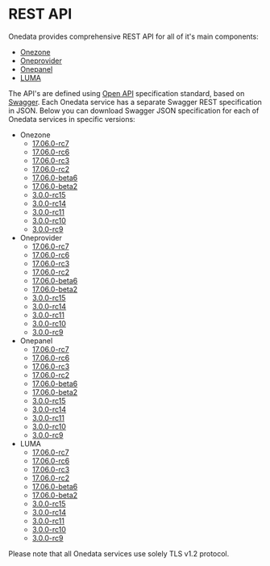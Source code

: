 # REST API

Onedata provides comprehensive REST API for all of it's main components:
* [Onezone](onezone/overview.md)
* [Oneprovider](oneprovider/overview.md)
* [Onepanel](onepanel/overview.md)
* [LUMA](luma/overview.md)

The API's are defined using [Open API](https://openapis.org/) specification
standard, based on [Swagger](http://swagger.io/). Each Onedata service has a
separate Swagger REST specification in JSON. Below you can download Swagger
JSON specification for each of Onedata services in specific versions:

* Onezone
    * [17.06.0-rc7](../../swagger/17.06.0-rc7/onezone/swagger.json)
    * [17.06.0-rc6](../../swagger/17.06.0-rc6/onezone/swagger.json)
    * [17.06.0-rc3](../../swagger/17.06.0-rc3/onezone/swagger.json)
    * [17.06.0-rc2](../../swagger/17.06.0-rc2/onezone/swagger.json)
    * [17.06.0-beta6](../../swagger/17.06.0-beta6/onezone/swagger.json)
    * [17.06.0-beta2](../../swagger/17.06.0-beta2/onezone/swagger.json)
    * [3.0.0-rc15](../../swagger/3.0.0-rc15/onezone/swagger.json)
    * [3.0.0-rc14](../../swagger/3.0.0-rc14/onezone/swagger.json)
    * [3.0.0-rc11](../../swagger/3.0.0-rc11/onezone/swagger.json)
    * [3.0.0-rc10](../../swagger/3.0.0-rc10/onezone/swagger.json)
    * [3.0.0-rc9](../../swagger/3.0.0-rc9/onezone/swagger.json)
* Oneprovider
    * [17.06.0-rc7](../../swagger/17.06.0-rc7/onezone/swagger.json)
    * [17.06.0-rc6](../../swagger/17.06.0-rc6/onezone/swagger.json)
    * [17.06.0-rc3](../../swagger/17.06.0-rc3/onezone/swagger.json)
    * [17.06.0-rc2](../../swagger/17.06.0-rc2/onezone/swagger.json)
    * [17.06.0-beta6](../../swagger/17.06.0-beta6/onezone/swagger.json)
    * [17.06.0-beta2](../../swagger/17.06.0-beta2/onezone/swagger.json)
    * [3.0.0-rc15](../../swagger/3.0.0-rc15/onezone/swagger.json)
    * [3.0.0-rc14](../../swagger/3.0.0-rc14/oneprovider/swagger.json)
    * [3.0.0-rc11](../../swagger/3.0.0-rc11/oneprovider/swagger.json)
    * [3.0.0-rc10](../../swagger/3.0.0-rc10/oneprovider/swagger.json)
    * [3.0.0-rc9](../../swagger/3.0.0-rc9/oneprovider/swagger.json)
* Onepanel
    * [17.06.0-rc7](../../swagger/17.06.0-rc7/onezone/swagger.json)
    * [17.06.0-rc6](../../swagger/17.06.0-rc6/onezone/swagger.json)
    * [17.06.0-rc3](../../swagger/17.06.0-rc3/onezone/swagger.json)
    * [17.06.0-rc2](../../swagger/17.06.0-rc2/onezone/swagger.json)
    * [17.06.0-beta6](../../swagger/17.06.0-beta6/onezone/swagger.json)
    * [17.06.0-beta2](../../swagger/17.06.0-beta2/onezone/swagger.json)
    * [3.0.0-rc15](../../swagger/3.0.0-rc15/onezone/swagger.json)
    * [3.0.0-rc14](../../swagger/3.0.0-rc14/onepanel/swagger.json)
    * [3.0.0-rc11](../../swagger/3.0.0-rc11/onepanel/swagger.json)
    * [3.0.0-rc10](../../swagger/3.0.0-rc10/onepanel/swagger.json)
    * [3.0.0-rc9](../../swagger/3.0.0-rc9/onepanel/swagger.json)
* LUMA
    * [17.06.0-rc7](../../swagger/17.06.0-rc7/onezone/swagger.json)
    * [17.06.0-rc6](../../swagger/17.06.0-rc6/onezone/swagger.json)
    * [17.06.0-rc3](../../swagger/17.06.0-rc3/onezone/swagger.json)
    * [17.06.0-rc2](../../swagger/17.06.0-rc2/onezone/swagger.json)
    * [17.06.0-beta6](../../swagger/17.06.0-beta6/onezone/swagger.json)
    * [17.06.0-beta2](../../swagger/17.06.0-beta2/onezone/swagger.json)
    * [3.0.0-rc15](../../swagger/3.0.0-rc15/onezone/swagger.json)
    * [3.0.0-rc14](../../swagger/3.0.0-rc14/luma/swagger.json)
    * [3.0.0-rc11](../../swagger/3.0.0-rc11/luma/swagger.json)
    * [3.0.0-rc10](../../swagger/3.0.0-rc10/luma/swagger.json)
    * [3.0.0-rc9](../../swagger/3.0.0-rc9/luma/swagger.json)

Please note that all Onedata services use solely TLS v1.2 protocol.
